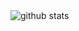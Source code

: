 <picture decoding="async" loading="lazy">
  <source media="(prefers-color-scheme: light)" srcset="https://stats.reznir.tech/api/github-stats?username=ReznirPY&theme=road_trip&pixelate_avatar=false">
  <source media="(prefers-color-scheme: dark)" srcset="https://stats.reznir.tech/api/github-stats?username=ReznirPY&theme=road_trip&pixelate_avatar=false">
  <img alt="github stats" src="https://stats.reznir.tech/api/github-stats?username=ReznirPY&theme=road_trip&pixelate_avatar=false">
</picture>

